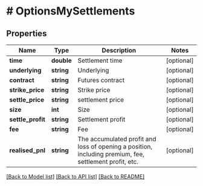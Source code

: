 # # OptionsMySettlements

## Properties

Name | Type | Description | Notes
------------ | ------------- | ------------- | -------------
**time** | **double** | Settlement time | [optional] 
**underlying** | **string** | Underlying | [optional] 
**contract** | **string** | Futures contract | [optional] 
**strike_price** | **string** | Strike price | [optional] 
**settle_price** | **string** | settlement price | [optional] 
**size** | **int** | Size | [optional] 
**settle_profit** | **string** | Settlement profit | [optional] 
**fee** | **string** | Fee | [optional] 
**realised_pnl** | **string** | The accumulated profit and loss of opening a position, including premium, fee, settlement profit, etc. | [optional] 

[[Back to Model list]](../../README.md#documentation-for-models) [[Back to API list]](../../README.md#documentation-for-api-endpoints) [[Back to README]](../../README.md)
